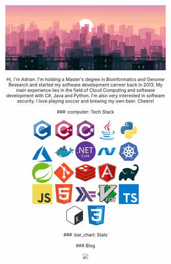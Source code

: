 <div align="center">
  <img alt="banner" src="banner.png">
</div>
<br/>
<div align="center">
Hi, I'm Adrian. I'm holding a Master's degree in Bioinformatics and Genome Research and started my software development carreer back in 2013. My main experience lies in the field of Cloud Computing and software development with C#, Java and Python. I'm also very interested in software security. I love playing soccer and brewing my own beer. Cheers!
</div>
<br/>
<div align="center">
### :computer: Tech Stack
</div>
<br/>
<div align="center">
  <div>
    <img alt="C" width="64" src="icons/c-original.svg">
    <img alt="C++" width="64" src="icons/cplusplus-original.svg">
    <img alt="C#" width="64" src="icons/csharp-original.svg">
    <img alt="Java" width="64" src="icons/java-original.svg">
    <img alt="Python" width="64" src="icons/python-original.svg">
  </div>
  <div>
    <img alt="Azure" width="64" src="icons/azure.svg">
    <img alt="Docker" width="64" src="icons/docker-original.svg">
    <img alt=".NetCore" width="64" src="icons/dotnetcore-original.svg">
    <img alt=".Net" width="64" src="icons/dot-net-original.svg">
    <img alt="Kubernetes" width="64" src="icons/kubernetes-plain.svg">
  </div>
  <div>
    <img alt="Spring" width="64" src="icons/spring-original.svg">
    <img alt="Git" width="64" src="icons/git-original.svg">
    <img alt="Redis" width="64" src="icons/redis-original.svg">
    <img alt="Angular" width="64" src="icons/angularjs-original.svg">
    <img alt="Gradle" width="64" src="icons/gradle-plain.svg">
  </div>
  <div>
    <img alt="JavaScript" width="64" src="icons/javascript-original.svg">
    <img alt="HTML5" width="64" src="icons/html5-original.svg">
    <img alt="Haskell" width="64" src="icons/haskell-original.svg">
    <img alt="Vim" width="64" src="icons/vim-original.svg">
    <img alt="TypeScript" width="64" src="icons/typescript-original.svg">
  </div>
  <div>
    <img alt="Bash" width="64" src="icons/bash-original.svg">
    <img alt="CSS3" width="64" src="icons/css3-original.svg">
  </div>
</div>
<br/>
<div align="center">
### :bar_chart: Stats
</div>
<br/>
<div align="center">
### Blog
</div>
<br/>
<div align="center">
  <img src="https://github-readme-stats.vercel.app/api/top-langs/?username=afrischk&theme=radical" />
</div>
